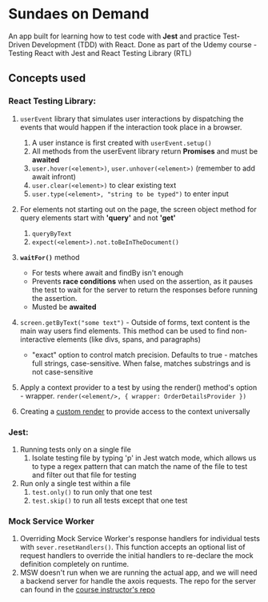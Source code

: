 # Sundaes on Demand
An app built for learning how to test code with **Jest** and practice Test-Driven Development (TDD) with React. Done as part of the Udemy course - Testing React with Jest and React Testing Library (RTL)

## Concepts used
### React Testing Library:
1. ```userEvent``` library that simulates user interactions by dispatching the events that would happen if the interaction took place in a browser.
    1. A user instance is first created with ```userEvent.setup()```
    2. All methods from the userEvent library return **Promises** and must be **awaited**
    3. ```user.hover(<element>)```, ```user.unhover(<element>)``` (remember to add await infront)
    4. ```user.clear(<element>)``` to clear existing text
    5. ```user.type(<element>, "string to be typed")``` to enter input
2. For elements not starting out on the page, the screen object method for query elements start with **'query'** and not **'get'**
    1. ```queryByText```
    2. ```expect(<element>).not.toBeInTheDocument()```
3. **```waitFor()```** method
    * For tests where await and findBy isn't enough
    * Prevents **race conditions** when used on the assertion, as it pauses the test to wait for the server to return the responses before running the assertion.
    * Musted be **awaited** 
4. ```screen.getByText("some text")``` - Outside of forms, text content is the main way users find elements. This method can be used to find non-interactive elements (like divs, spans, and paragraphs)   
    * "exact" option to control match precision. Defaults to true - matches full strings, case-sensitive. When false, matches substrings and is not case-sensitive
    
5. Apply a context provider to a test by using the render() method's option - wrapper. ```render(<element/>, { wrapper: OrderDetailsProvider })```
6. Creating a [custom render](https://testing-library.com/docs/react-testing-library/setup/) to provide access to the context universally


### Jest:
1. Running tests only on a single file
    1. Isolate testing file by typing 'p' in Jest watch mode, which allows us to type a regex pattern that can match the name of the file to test and filter out that file for testing
3. Run only a single test within a file 
    1. ```test.only()``` to run only that one test
    2. ```test.skip()``` to run all tests except that one test

### Mock Service Worker
1. Overriding Mock Service Worker's response handlers for individual tests with ```sever.resetHandlers()```.  This function accepts an optional list of request handlers to override the initial handlers to re-declare the mock definition completely on runtime.
2. MSW doesn't run when we are running the actual app, and we will need a backend server for handle the axois requests. The repo for the server can found in the [course instructor's repo](https://github.com/bonnie/udemy-TESTING-LIBRARY/tree/main/sundae-server)
